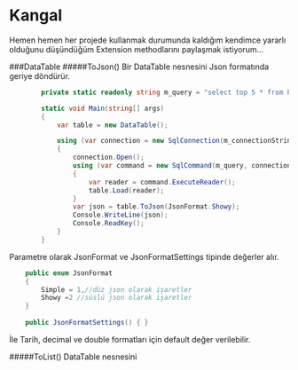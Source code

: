 # Kangal

Hemen hemen her projede kullanmak durumunda kaldığım kendimce yararlı olduğunu düşündüğüm Extension methodlarını paylaşmak istiyorum...

###DataTable
#####ToJson()
Bir DataTable nesnesini Json formatında geriye döndürür.
```csharp
        private static readonly string m_query = "select top 5 * from Person.Person;";

        static void Main(string[] args)
        {
            var table = new DataTable();

            using (var connection = new SqlConnection(m_connectionString))
            {
                connection.Open();
                using (var command = new SqlCommand(m_query, connection))
                {
                    var reader = command.ExecuteReader();
                    table.Load(reader);
                }
                var json = table.ToJson(JsonFormat.Showy);
                Console.WriteLine(json);
                Console.ReadKey();
            }
        }
```
Parametre olarak JsonFormat ve JsonFormatSettings tipinde değerler alır.
```csharp
    public enum JsonFormat
    {
        Simple = 1,//düz json olarak işaretler
        Showy =2 //süslü json olarak işaretler
    }
    
    public JsonFormatSettings() { }
```

İle Tarih, decimal ve double formatları için default değer verilebilir.

#####ToList<T>()
DataTable nesnesini 
